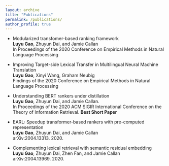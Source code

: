 ```yaml
---
layout: archive
title: "Publications"
permalink: /publications/
author_profile: true
---
```


* Modularized transfomer-based ranking framework \
**Luyu Gao**, Zhuyun Dai, and Jamie Callan \
In Proceedings of the 2020 Conference on Empirical Methods in Natural Language Processing

* Improving Target-side Lexical Transfer in Multilingual Neural Machine Translation\
**Luyu Gao**, Xinyi Wang, Graham Neubig\
Findings of the 2020 Conference on Empirical Methods in Natural Language Processing

* Understanding BERT rankers under distillation\
**Luyu Gao**, Zhuyun Dai, and Jamie Callan. \
In Proceedings of the 2020 ACM SIGIR International Conference on the Theory of Information Retrieval. **Best Short Paper**

* EARL: Speedup transformer-based rankers with pre-computed representation\
**Luyu Gao**, Zhuyun Dai, and Jamie Callan \
arXiv:2004.13313. 2020.

* Complementing lexical retrieval with semantic residual embedding\
**Luyu Gao**, Zhuyun Dai, Zhen Fan, and Jamie Callan \
arXiv:2004.13969. 2020.



